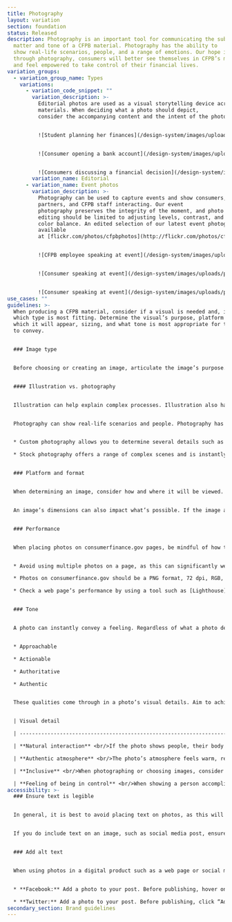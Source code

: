 ```yaml
---
title: Photography
layout: variation
section: foundation
status: Released
description: Photography is an important tool for communicating the subject
  matter and tone of a CFPB material. Photography has the ability to
  show real-life scenarios, people, and a range of emotions. Our hope is that,
  through photography, consumers will better see themselves in CFPB’s materials
  and feel empowered to take control of their financial lives.
variation_groups:
  - variation_group_name: Types
    variations:
      - variation_code_snippet: ""
        variation_description: >-
          Editorial photos are used as a visual storytelling device across CFPB
          materials. When deciding what a photo should depict,
          consider the accompanying content and the intent of the photo.


          ![Student planning her finances](/design-system/images/uploads/photography_editorial_example_1.jpg)


          ![Consumer opening a bank account](/design-system/images/uploads/photography_editorial_example_2.png)


          ![Consumers discussing a financial decision](/design-system/images/uploads/photography_editorial_example_3.png)
        variation_name: Editorial
      - variation_name: Event photos
        variation_description: >-
          Photography can be used to capture events and show consumers,
          partners, and CFPB staff interacting. Our event
          photography preserves the integrity of the moment, and photo
          editing should be limited to adjusting levels, contrast, and natural
          color balance. An edited selection of our latest event photography is
          available
          at [flickr.com/photos/cfpbphotos](http://flickr.com/photos/cfpbphotos). 


          ![CFPB employee speaking at event](/design-system/images/uploads/photography_event_example_1.jpg)


          ![Consumer speaking at event](/design-system/images/uploads/photography_event_example_2.jpg)


          ![Consumer speaking at event](/design-system/images/uploads/photography_event_example_3.jpg)
use_cases: ""
guidelines: >-
  When producing a CFPB material, consider if a visual is needed and, if so,
  which type is most fitting. Determine the visual’s purpose, platform on
  which it will appear, sizing, and what tone is most appropriate for the image
  to convey.   


  ### Image type


  Before choosing or creating an image, articulate the image’s purpose. Is it being used to explain a financial concept? Is its intention to encourage consumers to take an action? Based on the image’s purpose, consider if an illustration, custom photo, or stock photo would best serve that purpose.  


  #### Illustration vs. photography


  Illustration can help explain complex processes. Illustration also has the ability to be socially and politically neutral. Visit the [Illustration page](https://cfpb.github.io/design-system/foundation/illustration) for more guidance. 


  Photography can show real-life scenarios and people. Photography has the ability to convey a serious tone, which may be better suited than illustrations for complicated, sensitive subject matter.  


  * Custom photography allows you to determine several details such as a photo’s background, props, models, and color palette. Custom photos require planning and coordination, and it is difficult to capture a spontaneous environment, such as a natural disaster, in a custom photo.   

  * Stock photography offers a range of complex scenes and is instantly available so does not require photoshoot planning. A stock photo’s details cannot be controlled, so pay careful attention to its details to ensure it feels authentic.


  ### Platform and format 


  When determining an image, consider how and where it will be viewed. Will it appear in a social media post with the primary goal of attracting attention? Will it serve as an introductory, supplemental image on a web page? 


  An image’s dimensions can also impact what’s possible. If the image appears in the [hero pattern](https://cfpb.github.io/design-system/patterns/heroes), text will sit on top of it and need to be readable across breakpoints. If the image accompanies body copy in an [info unit group](https://cfpb.github.io/design-system/patterns/info-unit-groups), it will have limited space.  


  ### Performance 


  When placing photos on consumerfinance.gov pages, be mindful of how they may impact the page’s performance, such as how long it takes for the page to load. This is an important consideration, as some users may not have broadband internet. 


  * Avoid using multiple photos on a page, as this can significantly weigh down the page. 

  * Photos on consumerfinance.gov should be a PNG format, 72 dpi, RGB, and exported at 2x size to appear clearly on retina screens. A photo’s dimensions depend on the pattern in which the photo will appear, so reference the “design specs” tab on a pattern's page to export a photo at correct dimensions. 

  * Check a web page’s performance by using a tool such as [Lighthouse](https://developers.google.com/web/tools/lighthouse). To run Lighthouse in Chrome, click View > Developer and select “Developer Tools” from the drop-down menu. A panel will appear in your browser window. At the top of the panel, click the "Audits” tab. If you do not see an “Audits” tab, click the right-facing arrow and select “Lighthouse” from the drop-down menu. Select “Performance” and generate the Lighthouse report. Review and address any alerts relating to the images.


  ### Tone 


  A photo can instantly convey a feeling. Regardless of what a photo depicts, aim for photos in CFPB materials to have the following qualities: 


  * Approachable 

  * Actionable 

  * Authoritative 

  * Authentic 


  These qualities come through in a photo’s visual details. Aim to achieve the following details when shooting photos or choosing stock images.


  | Visual detail                                                                                                                                                                                                                         | Example                                                                                                                                 |

  | --------------------------------------------------------------------------------------------------------------------------------------- | --------------------------------------------------------------------------------------------------------------------------------------- |

  | **Natural interaction** <br/>If the photo shows people, their body language and facial expressions feel natural and not staged.                                                                                                           | ![Consumers discussing a financial decision](/design-system/images/uploads/editorial_example_3.png)                                                                          |

  | **Authentic atmosphere** <br/>The photo’s atmosphere feels warm, relatable, and like you’re glimpsing into a real scenario.                                                                                                               | ![Consumer taking a financial action](/design-system/images/uploads/tone_example_2.png)                                                                                     |

  | **Inclusive** <br/>When photographing or choosing images, consider skin color, age, gender identity, income level, and range of ability. Be inclusive and representative of the American public. Be mindful not to reinforce stereotypes. | ![Consumer taking a financial action](/design-system/images/uploads/tone_example_3.jpg) ![Consumer taking a financial action](/design-system/images/uploads/tone_example_4.jpg) |

  | **Feeling of being in control** <br/>When showing a person accomplishing a task, the composition feels organized and actionable.                                                                                                          | ![Consumer taking a financial action](/design-system/images/uploads/tone_example_5.png)                                                                         |
accessibility: >-
  ### Ensure text is legible  


  In general, it is best to avoid placing text on photos, as this will compress the text and make it unsearchable and unreadable by screen readers.  


  If you do include text on an image, such as social media post, ensure the text and photo reinforce one another.  Include only a short headline and make certain there is sufficient contrast between the text and background. Platforms such as Facebook recommend text take up no more than 20 percent of the image.  


  ### Add alt text 


  When using photos in a digital product such as a web page or social media post, provide alt text to describe the image and be read by a screen reader.   


  * **Facebook:** Add a photo to your post. Before publishing, hover on the photo and an “Edit” button will appear in the upper left corner. Click the “Edit” button and editing options will appear on the left side of the photo. Click “Alternative Text.” Enter a description in the “Custom alt text” field and click the “Save” button.  

  * **Twitter:** Add a photo to your post. Before publishing, click “Add description.” Enter a description in the “Description” field and click the “Save” button.
secondary_section: Brand guidelines
---
```

